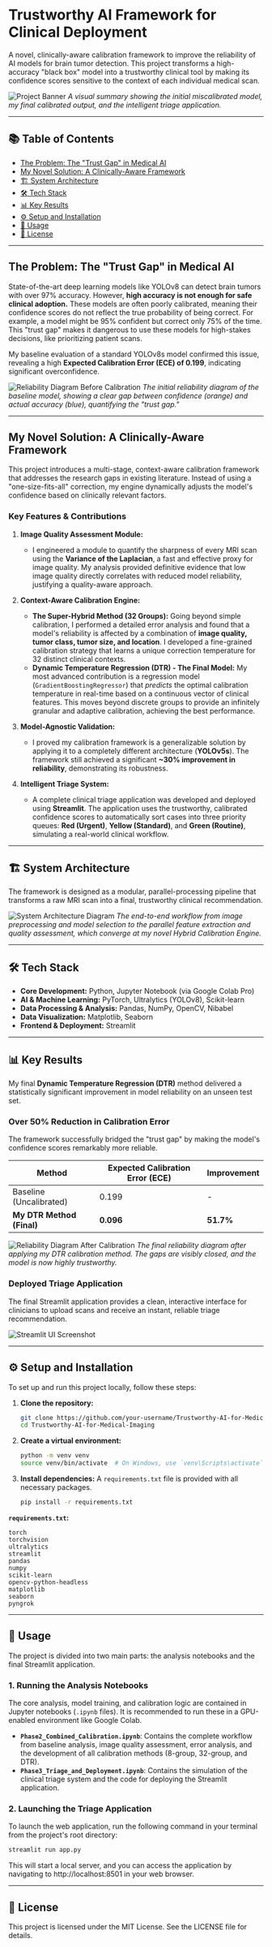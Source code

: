 # Trustworthy AI Framework for Clinical Deployment

A novel, clinically-aware calibration framework to improve the reliability of AI models for brain tumor detection. This project transforms a high-accuracy "black box" model into a trustworthy clinical tool by making its confidence scores sensitive to the context of each individual medical scan.

![Project Banner](assets/banner.png)
*A visual summary showing the initial miscalibrated model, my final calibrated output, and the intelligent triage application.*

---

## 📚 Table of Contents
- [The Problem: The "Trust Gap" in Medical AI](#the-problem-the-trust-gap-in-medical-ai)
- [My Novel Solution: A Clinically-Aware Framework](#my-novel-solution-a-clinically-aware-framework)
- [🏗️ System Architecture](#️-system-architecture)
- [🛠️ Tech Stack](#️-tech-stack)
- [📊 Key Results](#-key-results)
- [⚙️ Setup and Installation](#️-setup-and-installation)
- [🚀 Usage](#-usage)
- [📄 License](#-license)

---

## The Problem: The "Trust Gap" in Medical AI

State-of-the-art deep learning models like YOLOv8 can detect brain tumors with over 97% accuracy. However, **high accuracy is not enough for safe clinical adoption.** These models are often poorly calibrated, meaning their confidence scores do not reflect the true probability of being correct. For example, a model might be 95% confident but correct only 75% of the time. This "trust gap" makes it dangerous to use these models for high-stakes decisions, like prioritizing patient scans.

My baseline evaluation of a standard YOLOv8s model confirmed this issue, revealing a high **Expected Calibration Error (ECE) of 0.199**, indicating significant overconfidence.

![Reliability Diagram Before Calibration](assets/reliability_diagram_BEFORE.png)
*The initial reliability diagram of the baseline model, showing a clear gap between confidence (orange) and actual accuracy (blue), quantifying the "trust gap."*

---

## My Novel Solution: A Clinically-Aware Framework

This project introduces a multi-stage, context-aware calibration framework that addresses the research gaps in existing literature. Instead of using a "one-size-fits-all" correction, my engine dynamically adjusts the model's confidence based on clinically relevant factors.

### Key Features & Contributions

1.  **Image Quality Assessment Module:**
    * I engineered a module to quantify the sharpness of every MRI scan using the **Variance of the Laplacian**, a fast and effective proxy for image quality. My analysis provided definitive evidence that low image quality directly correlates with reduced model reliability, justifying a quality-aware approach.

2.  **Context-Aware Calibration Engine:**
    * **The Super-Hybrid Method (32 Groups):** Going beyond simple calibration, I performed a detailed error analysis and found that a model's reliability is affected by a combination of **image quality, tumor class, tumor size, and location**. I developed a fine-grained calibration strategy that learns a unique correction temperature for 32 distinct clinical contexts.
    * **Dynamic Temperature Regression (DTR) - The Final Model:** My most advanced contribution is a regression model (`GradientBoostingRegressor`) that *predicts* the optimal calibration temperature in real-time based on a continuous vector of clinical features. This moves beyond discrete groups to provide an infinitely granular and adaptive calibration, achieving the best performance.

3.  **Model-Agnostic Validation:**
    * I proved my calibration framework is a generalizable solution by applying it to a completely different architecture (**YOLOv5s**). The framework still achieved a significant **~30% improvement in reliability**, demonstrating its robustness.

4.  **Intelligent Triage System:**
    * A complete clinical triage application was developed and deployed using **Streamlit**. The application uses the trustworthy, calibrated confidence scores to automatically sort cases into three priority queues: **Red (Urgent)**, **Yellow (Standard)**, and **Green (Routine)**, simulating a real-world clinical workflow.

---

## 🏗️ System Architecture

The framework is designed as a modular, parallel-processing pipeline that transforms a raw MRI scan into a final, trustworthy clinical recommendation.

![System Architecture Diagram](assets/architecture.png)
*The end-to-end workflow from image preprocessing and model selection to the parallel feature extraction and quality assessment, which converge at my novel Hybrid Calibration Engine.*

---

## 🛠️ Tech Stack

- **Core Development:** Python, Jupyter Notebook (via Google Colab Pro)
- **AI & Machine Learning:** PyTorch, Ultralytics (YOLOv8), Scikit-learn
- **Data Processing & Analysis:** Pandas, NumPy, OpenCV, Nibabel
- **Data Visualization:** Matplotlib, Seaborn
- **Frontend & Deployment:** Streamlit

---

## 📊 Key Results

My final **Dynamic Temperature Regression (DTR)** method delivered a statistically significant improvement in model reliability on an unseen test set.

### **Over 50% Reduction in Calibration Error**

The framework successfully bridged the "trust gap" by making the model's confidence scores remarkably more reliable.

| Method                    | Expected Calibration Error (ECE) | Improvement |
| ------------------------- | -------------------------------- | ----------- |
| Baseline (Uncalibrated)   | 0.199                            | -           |
| **My DTR Method (Final)**| **0.096** | **51.7%** |

![Reliability Diagram After Calibration](assets/reliability_diagram_AFTER.png)
*The final reliability diagram after applying my DTR calibration method. The gaps are visibly closed, and the model is now highly trustworthy.*

### Deployed Triage Application

The final Streamlit application provides a clean, interactive interface for clinicians to upload scans and receive an instant, reliable triage recommendation.

![Streamlit UI Screenshot](assets/streamlit_app.png)

---

## ⚙️ Setup and Installation

To set up and run this project locally, follow these steps:

1.  **Clone the repository:**
    ```bash
    git clone https://github.com/your-username/Trustworthy-AI-for-Medical-Imaging.git
    cd Trustworthy-AI-for-Medical-Imaging
    ```

2.  **Create a virtual environment:**
    ```bash
    python -m venv venv
    source venv/bin/activate  # On Windows, use `venv\Scripts\activate`
    ```

3.  **Install dependencies:**
    A `requirements.txt` file is provided with all necessary packages.
    ```bash
    pip install -r requirements.txt
    ```

**`requirements.txt`:**
```
torch
torchvision
ultralytics
streamlit
pandas
numpy
scikit-learn
opencv-python-headless
matplotlib
seaborn
pyngrok
```

---

## 🚀 Usage

The project is divided into two main parts: the analysis notebooks and the final Streamlit application.

### 1. Running the Analysis Notebooks

The core analysis, model training, and calibration logic are contained in Jupyter notebooks (`.ipynb` files). It is recommended to run these in a GPU-enabled environment like Google Colab.

- **`Phase2_Combined_Calibration.ipynb`**: Contains the complete workflow from baseline analysis, image quality assessment, error analysis, and the development of all calibration methods (8-group, 32-group, and DTR).
- **`Phase3_Triage_and_Deployment.ipynb`**: Contains the simulation of the clinical triage system and the code for deploying the Streamlit application.

### 2. Launching the Triage Application

To launch the web application, run the following command in your terminal from the project's root directory:

```bash
streamlit run app.py
```

This will start a local server, and you can access the application by navigating to http://localhost:8501 in your web browser.

---

## 📄 License

This project is licensed under the MIT License. See the LICENSE file for details.
